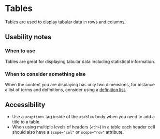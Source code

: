 # Tables
Tables are used to display tabular data in rows and columns.

## Usability notes

### When to use
Tables are great for displaying tabular data including statistical information.

### When to consider something else
When the content you are displaying has only two dimensions, for instance a list of terms and definitions, consider using a [definition list](https://developer.mozilla.org/en-US/docs/Web/HTML/Element/dl).

## Accessibility
- Use a `<caption>` tag inside of the `<table>` body when you need to add a title to a table.
- When using multiple levels of headers (`<th>`) in a table each header cell should also have a `scope="col"` or `scope="row"` attribute.
